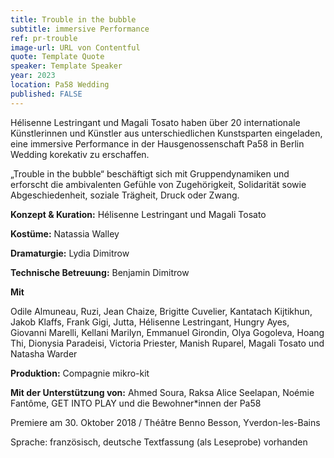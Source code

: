 ```yaml
---
title: Trouble in the bubble
subtitle: immersive Performance
ref: pr-trouble
image-url: URL von Contentful
quote: Template Quote
speaker: Template Speaker
year: 2023
location: Pa58 Wedding
published: FALSE
---
```


Hélisenne Lestringant und Magali Tosato haben über 20 internationale Künstlerinnen und Künstler aus unterschiedlichen Kunstsparten eingeladen, eine immersive Performance in der Hausgenossenschaft Pa58 in Berlin Wedding korekativ zu erschaffen.

„Trouble in the bubble“ beschäftigt sich mit Gruppendynamiken und erforscht die ambivalenten Gefühle von Zugehörigkeit, Solidarität sowie Abgeschiedenheit, soziale Trägheit, Druck oder Zwang. 

**Konzept & Kuration:** Hélisenne Lestringant und Magali Tosato

**Kostüme:** Natassia Walley

**Dramaturgie:** Lydia Dimitrow

**Technische Betreuung:** Benjamin Dimitrow


**Mit**

Odile Almuneau,  Ruzi, Jean Chaize, Brigitte Cuvelier, Kantatach Kijtikhun, Jakob Klaffs, Frank Gigi, Jutta, Hélisenne Lestringant, Hungry Ayes, Giovanni Marelli, Kellani Marilyn, Emmanuel Girondin, Olya Gogoleva, Hoang Thi, Dionysia Paradeisi, Victoria Priester, Manish Ruparel, Magali Tosato und Natasha Warder 

**Produktion:** Compagnie mikro-kit

**Mit der Unterstützung von:** Ahmed Soura, Raksa Alice Seelapan, Noémie Fantôme, GET INTO PLAY und die Bewohner*innen der Pa58


Premiere am 30. Oktober 2018 / Théâtre Benno Besson, Yverdon-les-Bains

Sprache: französisch, deutsche Textfassung (als Leseprobe) vorhanden
